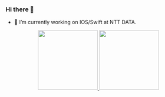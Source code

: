 ### Hi there 👋



- 🔭 I’m currently working on IOS/Swift at NTT DATA.

<div align="center">
  <a href="https://github.com/CairoOliveiraDev">
  <img height="162em" src="https://github-readme-stats.vercel.app/api?username=CairoOliveiraDev&show_icons=true&theme=dark&include_all_commits=true&count_private=true"/>
  <img height="162em" src="https://github-readme-stats.vercel.app/api/top-langs/?username=CairoOliveiraDev&layout=compact&langs_count=7&theme=dark"/>
</div>

